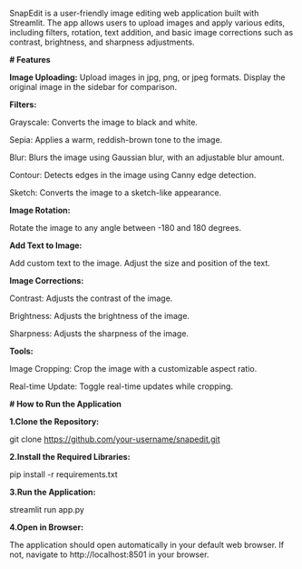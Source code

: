SnapEdit is a user-friendly image editing web application built with Streamlit. The app allows users to upload images and apply various edits, 
including filters, rotation, text addition, and basic image corrections such as contrast, brightness, and sharpness adjustments.

**# Features**

**Image Uploading:**
Upload images in jpg, png, or jpeg formats.
Display the original image in the sidebar for comparison.

**Filters:**

Grayscale: Converts the image to black and white.

Sepia: Applies a warm, reddish-brown tone to the image.

Blur: Blurs the image using Gaussian blur, with an adjustable blur amount.

Contour: Detects edges in the image using Canny edge detection.

Sketch: Converts the image to a sketch-like appearance.

**Image Rotation:**

Rotate the image to any angle between -180 and 180 degrees.

**Add Text to Image:**

Add custom text to the image.
Adjust the size and position of the text.

**Image Corrections:**

Contrast: Adjusts the contrast of the image.

Brightness: Adjusts the brightness of the image.

Sharpness: Adjusts the sharpness of the image.

**Tools:**

Image Cropping: Crop the image with a customizable aspect ratio.

Real-time Update: Toggle real-time updates while cropping.

**# How to Run the Application**

**1.Clone the Repository:**

git clone https://github.com/your-username/snapedit.git

**2.Install the Required Libraries:**

pip install -r requirements.txt

**3.Run the Application:**

streamlit run app.py

**4.Open in Browser:**

The application should open automatically in your default web browser.
If not, navigate to http://localhost:8501 in your browser.
